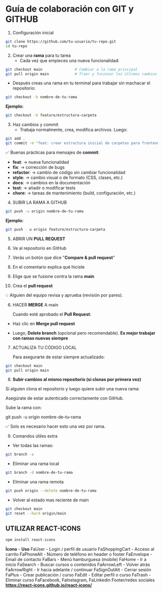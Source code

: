 # Guía de colaboración con GIT y GITHUB

1. Configuración inicial

```bash
git clone https://github.com/tu-usuario/tu-repo.git
cd tu-repo

```

2. Crear una **rama** para tu tarea
   - Cada vez que empieces una nueva funcionalidad:

```bash
git checkout main               # Cambiar a la rama principal
git pull origin main            # Traer y fusionar los últimos cambios remotos
```

- Después creas una rama en tu terminal para trabajar sin machacar el repositorio:

```bash
git checkout -b nombre-de-tu-rama

```

**Ejemplo:**

```bash
git checkout -b feature/estructura-carpeta

```

3. Haz cambios y commit
   - Trabaja normalmente, crea, modifica archivos. Luego:

```bash
git add .
git commit -m "feat: crear estructura inicial de carpetas para frontend"

```

✅ Buenas prácticas para mensajes de **commit**:

- **feat**: → nueva funcionalidad
- **fix**: → corrección de bugs
- **refactor**: → cambio de código sin cambiar funcionalidad
- **style**: → cambio visual o de formato (CSS, clases, etc.)
- **docs**: → cambios en la documentación
- **test**: → añadir o modificar tests
- **chore**: → tareas de mantenimiento (build, configuración, etc.)

4. SUBIR LA RAMA A GITHUB

```bash
git push -u origin nombre-de-tu-rama
```

**Ejemplo:**

```bash
git push - u origin feature/estructura-carpeta
```

5. ABRIR UN **PULL REQUEST**

1. Ve al repositorio en GitHub
1. Verás un botón que dice "**Compare & pull request**"
1. En el comentario explica qué hiciste
1. Elige que se fusione contra la rama **main**
1. Crea el **pull request**

💡 Alguien del equipo revisa y aprueba (revisión por pares).

6. HACER **MERGE** A main

   Cuando esté aprobado el **Pull Request**:

- Haz clic en **Merge pull request**

- Luego, **Delete branch** (opcional pero recomendable). **Es mejor trabajar con ramas nuevas siempre**

7. ACTUALIZA TU CÓDIGO LOCAL

   Para asegurarte de estar siempre actualizado:

```bash
git checkout main
git pull origin main
```

8. <b>Subir cambios al mismo repositorio (si clonas por primera vez)</b>

Si alguien clona el repositorio y luego quiere subir una nueva rama:

Asegúrate de estar autenticado correctamente con GitHub.

Sube la rama con:

git push -u origin nombre-de-tu-rama

✅ Solo es necesario hacer esto una vez por rama.

9. Comandos útiles extra

- Ver todas las ramas:

```bash
git branch -a
```

- Eliminar una rama local

```bash
git branch -d nombre-de-tu-rama
```

- Eliminar una rama remota

```bash
git push origin --delete nombre-de-tu-rama
```

- Volver al estado mas reciente de main

```bash
git checkout main
git reset --hard origin/main
```

## UTILIZAR REACT-ICONS

```bash
npm install react-icons
```

**Ícono** - **Uso**
FaUser - Login / perfil de usuario
FaShoppingCart - Acceso al carrito
FaPhoneAlt - Número de teléfono en header o footer
FaEnvelope - Email de contacto
FaBars - Menú hamburguesa (mobile)
FaHome - Ir a inicio
FaSearch - Buscar cursos o contenidos
FaArrowLeft - Volver atrás
FaArrowRight - Ir hacia adelante / continuar
FaSignOutAlt - Cerrar sesión
FaPlus - Crear publicación / curso
FaEdit - Editar perfil o curso
FaTrash - Eliminar curso
FaFacebook, FaInstagram, FaLinkedin Footer/redes sociales
**https://react-icons.github.io/react-icons/**
